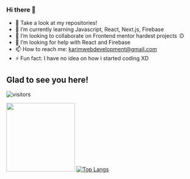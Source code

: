 ### Hi there 👋

- 🔭 Take a look at my repositories!
- 🌱 I’m currently learning Javascript, React, Next.js, Firebase
- 👯 I’m looking to collaborate on Frontend mentor hardest projects :D
- 🤔 I’m looking for help with React and Firebase
- 📫 How to reach me: karimwebdevelopment@gmail.com
- ⚡ Fun fact: I have no idea on how i started coding XD


## Glad to see you here! 
![visitors](https://visitor-badge.glitch.me/badge?page_id=page.id)

<img height="180em" src="https://github-readme-stats.vercel.app/api?username=Galielo-App&show_icons=true&hide_border=true&&count_private=true&include_all_commits=true" />  [![Top Langs](https://github-readme-stats.vercel.app/api/top-langs/?username=Galielo-App&layout=compact)](https://github.com/anuraghazra/github-readme-stats)

